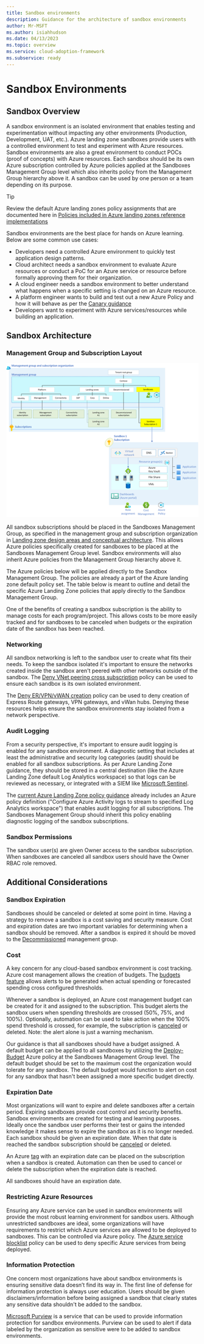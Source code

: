 ```yaml
---
title: Sandbox environments
description: Guidance for the architecture of sandbox environments
author: Mr-MSFT
ms.author: isiahhudson
ms.date: 04/13/2023
ms.topic: overview
ms.service: cloud-adoption-framework
ms.subservice: ready
---
```


# Sandbox Environments

## Sandbox Overview

A sandbox environment is an isolated environment that enables testing and experimentation without impacting any other environments (Production, Development, UAT, etc.). Azure landing zone sandboxes provide users with a controlled environment to test and experiment with Azure resources. Sandbox environments are also a great environment to conduct POCs (proof of concepts) with Azure resources. Each sandbox should be its own Azure subscription controlled by Azure policies applied at the Sandboxes Management Group level which also inherits policy from the Management Group hierarchy above it. A sandbox can be used by one person or a team depending on its purpose.


>[!TIP]
> Review the default Azure landing zones policy assignments that are documented here in [Policies included in Azure landing zones reference implementations](https://aka.ms/alz/policies)


Sandbox environments are the best place for hands on Azure learning. Below are some common use cases:

-   Developers need a controlled Azure environment to quickly test application design patterns.
-   Cloud architect needs a sandbox environment to evaluate Azure resources or conduct a PoC for an Azure service or resource before formally approving them for their organization.
-   A cloud engineer needs a sandbox environment to better understand what happens when a specific setting is changed on an Azure resource.
-   A platform engineer wants to build and test out a new Azure Policy and how it will behave as per the [Canary guidance](https://aka.ms/alz/canary)
-   Developers want to experiment with Azure services/resources while building an application.


## Sandbox Architecture

### Management Group and Subscription Layout

![Single use case sandbox architecture](./media/single-usecase-sandbox.png)

All sandbox subscriptions should be placed in the Sandboxes Management Group, as specified in the management group and subscription organization in [Landing zone design areas and conceptual architecture](/azure/cloud-adoption-framework/ready/landing-zone/design-areas). This allows Azure policies specifically created for sandboxes to be placed at the Sandboxes Management Group level. Sandbox environments will also inherit Azure policies from the Management Group hierarchy above it.



The Azure policies below will be applied directly to the Sandbox Management Group. The policies are already a part of the Azure landing zone default policy set. The table below is meant to outline and detail the specific Azure Landing Zone policies that apply directly to the Sandbox Management Group. 

One of the benefits of creating a sandbox subscription is the ability to manage costs for each program/project. This allows costs to be more easily tracked and for sandboxes to be canceled when budgets or the expiration date of the sandbox has been reached.


### Networking

All sandbox networking is left to the sandbox user to create what fits their needs. To keep the sandbox isolated it's important to ensure the networks created inside the sandbox aren't peered with other networks outside of the sandbox. The [Deny VNet peering cross subscription](https://www.azadvertizer.net/azpolicyadvertizer/Deny-VNET-Peer-Cross-Sub.html) policy can be used to ensure each sandbox is its own isolated environment.

The [Deny ER/VPN/vWAN creation](https://www.azadvertizer.net/azpolicyadvertizer/6c112d4e-5bc7-47ae-a041-ea2d9dccd749.html?desc=compareJson&left=https%3A%2F%2Fwww.azadvertizer.net%2Fazpolicyadvertizerjson%2F6c112d4e-5bc7-47ae-a041-ea2d9dccd749_1.0.0.json&right=https%3A%2F%2Fwww.azadvertizer.net%2Fazpolicyadvertizerjson%2F6c112d4e-5bc7-47ae-a041-ea2d9dccd749_2.0.0.json) policy can be used to deny creation of Express Route gateways, VPN gateways, and vWan hubs. Denying these resources helps ensure the sandbox environments stay isolated from a network perspective.


### Audit Logging

From a security perspective, it's important to ensure audit logging is enabled for any sandbox environment. A diagnostic setting that includes at least the administrative and security log categories (audit) should be enabled for all sandbox subscriptions. As per Azure Landing Zone guidance, they should be stored in a central destination (like the Azure Landing Zone default Log Analytics workspace) so that logs can be reviewed as necessary, or integrated with a SIEM like [Microsoft Sentinel](https://learn.microsoft.com/azure/sentinel/overview).


The [current Azure Landing Zone policy guidance](https://github.com/Azure/Enterprise-Scale/wiki/ALZ-Policies#intermediate-root) already includes an Azure policy definition ("Configure Azure Activity logs to stream to specified Log Analytics workspace") that enables audit logging for all subscriptions. The Sandboxes Management Group should inherit this policy enabling diagnostic logging of the sandbox subscriptions.

### Sandbox Permissions

The sandbox user(s) are given Owner access to the sandbox subscription. When sandboxes are canceled all sandbox users should have the Owner RBAC role removed. 


## Additional Considerations

### Sandbox Expiration

Sandboxes should be canceled or deleted at some point in time. Having a strategy to remove a sandbox is a cost saving and security measure. Cost and expiration dates are two important variables for determining when a sandbox should be removed. After a sandbox is expired it should be moved to the [Decommissioned](https://github.com/Azure/Enterprise-Scale/wiki/ALZ-Policies#decommissioned) management group. 



### Cost

A key concern for any cloud-based sandbox environment is cost tracking. Azure cost management allows the creation of budgets. The [budgets feature](https://learn.microsoft.com/azure/cost-management-billing/costs/tutorial-acm-create-budgets#create-a-budget-in-the-azure-portal) allows alerts to be generated when actual spending or forecasted spending cross configured thresholds.

Whenever a sandbox is deployed, an Azure cost management budget can be created for it and assigned to the subscription. This budget alerts the sandbox users when spending thresholds are crossed (50%, 75%, and 100%). Optionally, automation can be used to take action when the 100% spend threshold is crossed, for example, the subscription is [canceled](https://learn.microsoft.com/azure/cost-management-billing/manage/cancel-azure-subscription#what-happens-after-subscription-cancellation) or deleted. Note: the alert alone is just a warning mechanism.

Our guidance is that all sandboxes should have a budget assigned. A default budget can be applied to all sandboxes by utilizing the [Deploy-Budget](https://www.azadvertizer.net/azpolicyadvertizer/Deploy-Budget.html) Azure policy at the Sandboxes Management Group level. The default budget should be set to the maximum cost the organization would tolerate for any sandbox. The default budget would function to alert on cost for any sandbox that hasn't been assigned a more specific budget directly.

### Expiration Date

Most organizations will want to expire and delete sandboxes after a certain period. Expiring sandboxes provide cost control and security benefits. Sandbox environments are created for testing and learning purposes. Ideally once the sandbox user performs their test or gains the intended knowledge it makes sense to expire the sandbox as it is no longer needed. Each sandbox should be given an expiration date. When that date is reached the sandbox subscription should be [canceled](https://learn.microsoft.com/azure/cost-management-billing/manage/cancel-azure-subscription#what-happens-after-subscription-cancellation) or deleted.

An Azure [tag](https://learn.microsoft.com/azure/azure-resource-manager/management/tag-resources?tabs=json) with an expiration date can be placed on the subscription when a sandbox is created. Automation can then be used to cancel or delete the subscription when the expiration date is reached.

All sandboxes should have an expiration date.

### Restricting Azure Resources

Ensuring any Azure service can be used in sandbox environments will provide the most robust learning environment for sandbox users. Although unrestricted sandboxes are ideal, some organizations will have requirements to restrict which Azure services are allowed to be deployed to sandboxes. This can be controlled via Azure policy. The [Azure service blocklist](https://www.azadvertizer.net/azpolicyadvertizer/6c112d4e-5bc7-47ae-a041-ea2d9dccd749.html?desc=compareJson&left=https%3A%2F%2Fwww.azadvertizer.net%2Fazpolicyadvertizerjson%2F6c112d4e-5bc7-47ae-a041-ea2d9dccd749_1.0.0.json&right=https%3A%2F%2Fwww.azadvertizer.net%2Fazpolicyadvertizerjson%2F6c112d4e-5bc7-47ae-a041-ea2d9dccd749_2.0.0.json) policy can be used to deny specific Azure services from being deployed.


### Information Protection

One concern most organizations have about sandbox environments is ensuring sensitive data doesn’t find its way in. The first line of defense for information protection is always user education. Users should be given disclaimers/information before being assigned a sandbox that clearly states any sensitive data shouldn't be added to the sandbox.

[Microsoft Purview](https://learn.microsoft.com/azure/purview/overview) is a service that can be used to provide information protection for sandbox environments. Purview can be used to alert if data labeled by the organization as sensitive were to be added to sandbox environments.
